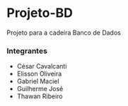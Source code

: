 # Projeto-BD
Projeto para a cadeira Banco de Dados

### Integrantes
- César Cavalcanti
- Elisson Oliveira
- Gabriel Maciel
- Guilherme José
- Thawan Ribeiro
